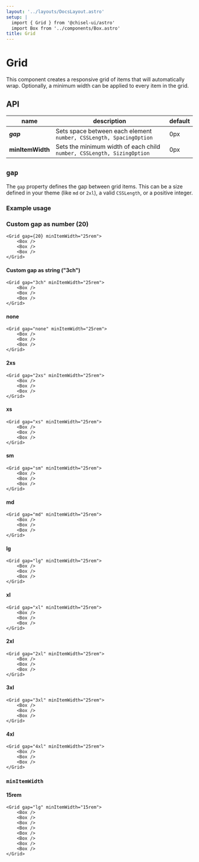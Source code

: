 ```yaml
---
layout: '../layouts/DocsLayout.astro'
setup: |
  import { Grid } from '@chisel-ui/astro'
  import Box from '../components/Box.astro'
title: Grid
---
```


# Grid

This component creates a responsive grid of items that will automatically wrap. Optionally, a minimum width can be applied to every item in the grid.

## API

| name             | description                                                            | default |
| ---------------- | ---------------------------------------------------------------------- | ------- |
| **_gap_**        | Sets space between each element `number, CSSLength, SpacingOption`     | 0px     |
| **minItemWidth** | Sets the minimum width of each child `number, CSSLength, SizingOption` | 0px     |

## `gap`

The `gap` property defines the gap between grid items. This can be a size defined in your theme (like `md` or `2xl`), a valid `CSSLength`, or a positive integer.

### Example usage

### Custom gap as number (20)

<Grid gap={20} minItemWidth="25rem">
    <Box />
    <Box />
    <Box />
</Grid>

```astro
<Grid gap={20} minItemWidth="25rem">
    <Box />
    <Box />
    <Box />
</Grid>
```

#### Custom gap as string ("3ch")

<Grid gap="3ch" minItemWidth="25rem">
    <Box />
    <Box />
    <Box />
</Grid>

```astro
<Grid gap="3ch" minItemWidth="25rem">
    <Box />
    <Box />
    <Box />
</Grid>
```

#### none

<Grid gap="none" minItemWidth="25rem">
    <Box />
    <Box />
    <Box />
</Grid>

```astro
<Grid gap="none" minItemWidth="25rem">
    <Box />
    <Box />
    <Box />
</Grid>
```

#### 2xs

<Grid gap="2xs" minItemWidth="25rem">
    <Box />
    <Box />
    <Box />
</Grid>

```astro
<Grid gap="2xs" minItemWidth="25rem">
    <Box />
    <Box />
    <Box />
</Grid>
```

#### xs

<Grid gap="xs" minItemWidth="25rem">
    <Box />
    <Box />
    <Box />
</Grid>

```astro
<Grid gap="xs" minItemWidth="25rem">
    <Box />
    <Box />
    <Box />
</Grid>
```

#### sm

<Grid gap="sm" minItemWidth="25rem">
    <Box />
    <Box />
    <Box />
</Grid>

```astro
<Grid gap="sm" minItemWidth="25rem">
    <Box />
    <Box />
    <Box />
</Grid>
```

#### md

<Grid gap="md" minItemWidth="25rem">
    <Box />
    <Box />
    <Box />
</Grid>

```astro
<Grid gap="md" minItemWidth="25rem">
    <Box />
    <Box />
    <Box />
</Grid>
```

#### lg

<Grid gap="lg" minItemWidth="25rem">
    <Box />
    <Box />
    <Box />
</Grid>

```astro
<Grid gap="lg" minItemWidth="25rem">
    <Box />
    <Box />
    <Box />
</Grid>
```

#### xl

<Grid gap="xl" minItemWidth="25rem">
    <Box />
    <Box />
    <Box />
</Grid>

```astro
<Grid gap="xl" minItemWidth="25rem">
    <Box />
    <Box />
    <Box />
</Grid>
```

#### 2xl

<Grid gap="2xl" minItemWidth="25rem">
    <Box />
    <Box />
    <Box />
</Grid>

```astro
<Grid gap="2xl" minItemWidth="25rem">
    <Box />
    <Box />
    <Box />
</Grid>
```

#### 3xl

<Grid gap="3xl" minItemWidth="25rem">
    <Box />
    <Box />
    <Box />
</Grid>

```astro
<Grid gap="3xl" minItemWidth="25rem">
    <Box />
    <Box />
    <Box />
</Grid>
```

#### 4xl

<Grid gap="4xl" minItemWidth="25rem">
    <Box />
    <Box />
    <Box />
</Grid>

```astro
<Grid gap="4xl" minItemWidth="25rem">
    <Box />
    <Box />
    <Box />
</Grid>
```

### `minItemWidth`

#### 15rem

<Grid gap="lg" minItemWidth="15rem">
    <Box />
    <Box />
    <Box />
    <Box />
    <Box />
    <Box />
    <Box />
    <Box />
</Grid>

```astro
<Grid gap="lg" minItemWidth="15rem">
    <Box />
    <Box />
    <Box />
    <Box />
    <Box />
    <Box />
    <Box />
    <Box />
</Grid>
```
